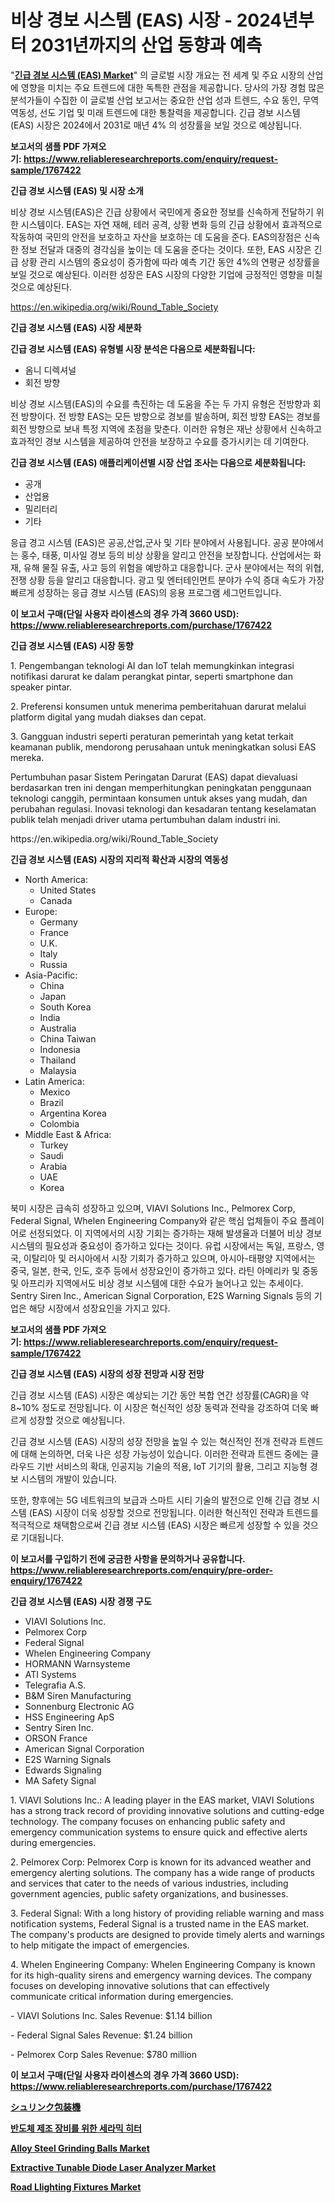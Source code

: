<p><h1>비상 경보 시스템 (EAS) 시장 - 2024년부터 2031년까지의 산업 동향과 예측</h1></p><p>"<strong><a href="https://www.reliableresearchreports.com/global-emergency-alert-system-market-r1767422">긴급 경보 시스템 (EAS) Market</a></strong>" 의 글로벌 시장 개요는 전 세계 및 주요 시장의 산업에 영향을 미치는 주요 트렌드에 대한 독특한 관점을 제공합니다. 당사의 가장 경험 많은 분석가들이 수집한 이 글로벌 산업 보고서는 중요한 산업 성과 트렌드, 수요 동인, 무역 역동성, 선도 기업 및 미래 트렌드에 대한 통찰력을 제공합니다. 긴급 경보 시스템 (EAS) 시장은 2024에서 2031로 매년 4% 의 성장률을 보일 것으로 예상됩니다.</p>
<p><strong>보고서의 샘플 PDF 가져오기:&nbsp;<a href="https://www.reliableresearchreports.com/enquiry/request-sample/1767422">https://www.reliableresearchreports.com/enquiry/request-sample/1767422</a></strong></p>
<p><strong>긴급 경보 시스템 (EAS) 및 시장 소개</strong></p>
<p><p>비상 경보 시스템(EAS)은 긴급 상황에서 국민에게 중요한 정보를 신속하게 전달하기 위한 시스템이다. EAS는 자연 재해, 테러 공격, 상황 변화 등의 긴급 상황에서 효과적으로 작동하여 국민의 안전을 보호하고 자산을 보호하는 데 도움을 준다. EAS의장점은 신속한 정보 전달과 대중의 경각심을 높이는 데 도움을 준다는 것이다. 또한, EAS 시장은 긴급 상황 관리 시스템의 중요성이 증가함에 따라 예측 기간 동안 4%의 연평균 성장률을 보일 것으로 예상된다. 이러한 성장은 EAS 시장의 다양한 기업에 긍정적인 영향을 미칠 것으로 예상된다.</p></p>
<p><a href="https://en.wikipedia.org/wiki/Round_Table_Society">https://en.wikipedia.org/wiki/Round_Table_Society</a></p>
<p><strong>긴급 경보 시스템 (EAS) 시장 세분화</strong></p>
<p><strong>긴급 경보 시스템 (EAS) 유형별 시장 분석은 다음으로 세분화됩니다:</strong></p>
<p><ul><li>옴니 디렉셔널</li><li>회전 방향</li></ul></p>
<p><p>비상 경보 시스템(EAS)의 수요를 촉진하는 데 도움을 주는 두 가지 유형은 전방향과 회전 방향이다. 전 방향 EAS는 모든 방향으로 경보를 발송하며, 회전 방향 EAS는 경보를 회전 방향으로 보내 특정 지역에 초점을 맞춘다. 이러한 유형은 재난 상황에서 신속하고 효과적인 경보 시스템을 제공하여 안전을 보장하고 수요를 증가시키는 데 기여한다.</p></p>
<p><strong>긴급 경보 시스템 (EAS) 애플리케이션별 시장 산업 조사는 다음으로 세분화됩니다:</strong></p>
<p><ul><li>공개</li><li>산업용</li><li>밀리터리</li><li>기타</li></ul></p>
<p><p>응급 경고 시스템 (EAS)은 공공,산업,군사 및 기타 분야에서 사용됩니다. 공공 분야에서는 홍수, 태풍, 미사일 경보 등의 비상 상황을 알리고 안전을 보장합니다. 산업에서는 화재, 유해 물질 유출, 사고 등의 위험을 예방하고 대응합니다. 군사 분야에서는 적의 위협, 전쟁 상황 등을 알리고 대응합니다. 광고 및 엔터테인먼트 분야가 수익 증대 속도가 가장 빠르게 성장하는 응급 경보 시스템 (EAS)의 응용 프로그램 세그먼트입니다.</p></p>
<p><strong>이 보고서 구매(단일 사용자 라이센스의 경우 가격 3660 USD): <a href="https://www.reliableresearchreports.com/purchase/1767422">https://www.reliableresearchreports.com/purchase/1767422</a></strong></p>
<p><strong>긴급 경보 시스템 (EAS) 시장 동향</strong></p>
<p><p>1. Pengembangan teknologi AI dan IoT telah memungkinkan integrasi notifikasi darurat ke dalam perangkat pintar, seperti smartphone dan speaker pintar.</p><p>2. Preferensi konsumen untuk menerima pemberitahuan darurat melalui platform digital yang mudah diakses dan cepat.</p><p>3. Gangguan industri seperti peraturan pemerintah yang ketat terkait keamanan publik, mendorong perusahaan untuk meningkatkan solusi EAS mereka.</p><p>Pertumbuhan pasar Sistem Peringatan Darurat (EAS) dapat dievaluasi berdasarkan tren ini dengan memperhitungkan peningkatan penggunaan teknologi canggih, permintaan konsumen untuk akses yang mudah, dan perubahan regulasi. Inovasi teknologi dan kesadaran tentang keselamatan publik telah menjadi driver utama pertumbuhan dalam industri ini.</p></p>
<p>https://en.wikipedia.org/wiki/Round_Table_Society</p>
<p><strong>긴급 경보 시스템 (EAS) 시장의 지리적 확산과 시장의 역동성</strong></p>
<p><ul>
    <li>
        North America:
        <ul>
            <li>United States</li>
            <li>Canada</li>
        </ul>
    </li>
    <li>
        Europe:
        <ul>
            <li>Germany</li>
            <li>France</li>
            <li>U.K.</li>
            <li>Italy</li>
            <li>Russia</li>
        </ul>
    </li>
    <li>
        Asia-Pacific:
        <ul>
            <li>China</li>
            <li>Japan</li>
            <li>South Korea</li>
            <li>India</li>
            <li>Australia</li>
            <li>China Taiwan</li>
            <li>Indonesia</li>
            <li>Thailand</li>
            <li>Malaysia</li>
        </ul>
    </li>
    <li>
        Latin America:
        <ul>
            <li>Mexico</li>
            <li>Brazil</li>
            <li>Argentina Korea</li>
            <li>Colombia</li>
        </ul>
    </li>
    <li>
        Middle East & Africa:
        <ul>
            <li>Turkey</li>
            <li>Saudi</li>
            <li>Arabia</li>
            <li>UAE</li>
            <li>Korea</li>
        </ul>
    </li>
    </ul></p>
<p><p>북미 시장은 급속히 성장하고 있으며, VIAVI Solutions Inc., Pelmorex Corp, Federal Signal, Whelen Engineering Company와 같은 핵심 업체들이 주요 플레이어로 선정되었다. 이 지역에서의 시장 기회는 증가하는 재해 발생율과 더불어 비상 경보 시스템의 필요성과 중요성이 증가하고 있다는 것이다. 유럽 시장에서는 독일, 프랑스, 영국, 이탈리아 및 러시아에서 시장 기회가 증가하고 있으며, 아시아-태평양 지역에서는 중국, 일본, 한국, 인도, 호주 등에서 성장요인이 증가하고 있다. 라틴 아메리카 및 중동 및 아프리카 지역에서도 비상 경보 시스템에 대한 수요가 늘어나고 있는 추세이다. Sentry Siren Inc., American Signal Corporation, E2S Warning Signals 등의 기업은 해당 시장에서 성장요인을 가지고 있다.</p></p>
<p><strong>보고서의 샘플 PDF 가져오기:&nbsp;<a href="https://www.reliableresearchreports.com/enquiry/request-sample/1767422">https://www.reliableresearchreports.com/enquiry/request-sample/1767422</a></strong></p>
<p><strong>긴급 경보 시스템 (EAS) 시장의 성장 전망과 시장 전망</strong></p>
<p><p>긴급 경보 시스템 (EAS) 시장은 예상되는 기간 동안 복합 연간 성장률(CAGR)을 약 8~10% 정도로 전망됩니다. 이 시장은 혁신적인 성장 동력과 전략을 강조하여 더욱 빠르게 성장할 것으로 예상됩니다. </p><p>긴급 경보 시스템 (EAS) 시장의 성장 전망을 높일 수 있는 혁신적인 전개 전략과 트렌드에 대해 논의하면, 더욱 나은 성장 가능성이 있습니다. 이러한 전략과 트렌드 중에는 클라우드 기반 서비스의 확대, 인공지능 기술의 적용, IoT 기기의 활용, 그리고 지능형 경보 시스템의 개발이 있습니다. </p><p>또한, 향후에는 5G 네트워크의 보급과 스마트 시티 기술의 발전으로 인해 긴급 경보 시스템 (EAS) 시장이 더욱 성장할 것으로 전망됩니다. 이러한 혁신적인 전략과 트렌드를 적극적으로 채택함으로써 긴급 경보 시스템 (EAS) 시장은 빠르게 성장할 수 있을 것으로 기대됩니다.</p></p>
<p><strong>이 보고서를 구입하기 전에 궁금한 사항을 문의하거나 공유합니다. <a href="https://www.reliableresearchreports.com/enquiry/pre-order-enquiry/1767422">https://www.reliableresearchreports.com/enquiry/pre-order-enquiry/1767422</a></strong></p>
<p><strong>긴급 경보 시스템 (EAS) 시장 경쟁 구도</strong></p>
<p><ul><li>VIAVI Solutions Inc.</li><li>Pelmorex Corp</li><li>Federal Signal</li><li>Whelen Engineering Company</li><li>HORMANN Warnsysteme</li><li>ATI Systems</li><li>Telegrafia A.S.</li><li>B&M Siren Manufacturing</li><li>Sonnenburg Electronic AG</li><li>HSS Engineering ApS</li><li>Sentry Siren Inc.</li><li>ORSON France</li><li>American Signal Corporation</li><li>E2S Warning Signals</li><li>Edwards Signaling</li><li>MA Safety Signal</li></ul></p>
<p><p>1. VIAVI Solutions Inc.: A leading player in the EAS market, VIAVI Solutions has a strong track record of providing innovative solutions and cutting-edge technology. The company focuses on enhancing public safety and emergency communication systems to ensure quick and effective alerts during emergencies.</p><p>2. Pelmorex Corp: Pelmorex Corp is known for its advanced weather and emergency alerting solutions. The company has a wide range of products and services that cater to the needs of various industries, including government agencies, public safety organizations, and businesses.</p><p>3. Federal Signal: With a long history of providing reliable warning and mass notification systems, Federal Signal is a trusted name in the EAS market. The company's products are designed to provide timely alerts and warnings to help mitigate the impact of emergencies.</p><p>4. Whelen Engineering Company: Whelen Engineering Company is known for its high-quality sirens and emergency warning devices. The company focuses on developing innovative solutions that can effectively communicate critical information during emergencies.</p><p>- VIAVI Solutions Inc. Sales Revenue: $1.14 billion</p><p>- Federal Signal Sales Revenue: $1.24 billion</p><p>- Pelmorex Corp Sales Revenue: $780 million</p></p>
<p><strong>이 보고서 구매(단일 사용자 라이센스의 경우 가격 3660 USD): <a href="https://www.reliableresearchreports.com/purchase/1767422">https://www.reliableresearchreports.com/purchase/1767422</a></strong></p>
<p><strong><p><a href="https://medium.com/@novastamm2023/%E5%8F%8E%E7%B8%AE%E5%8C%85%E8%A3%85%E6%A9%9F%E5%B8%82%E5%A0%B4%E3%81%AE%E3%82%B5%E3%82%A4%E3%82%BA-%E3%82%B7%E3%82%A7%E3%82%A2-%E3%83%88%E3%83%AC%E3%83%B3%E3%83%89%E5%88%86%E6%9E%90%E3%83%AC%E3%83%9D%E3%83%BC%E3%83%88-%E3%82%A8%E3%83%B3%E3%83%89%E3%83%A6%E3%83%BC%E3%82%BA-%E9%A3%9F%E5%93%81-%E9%A3%B2%E6%96%99-%E5%8C%BB%E8%96%AC%E5%93%81-%E7%89%A9%E6%B5%81-%E5%8E%9F%E6%9D%90%E6%96%99%E5%88%A5-2031%E5%B9%B4%E3%81%BE%E3%81%A7%E3%81%AE%E4%BA%88%E6%B8%AC%E3%81%AB%E3%81%A4%E3%81%84%E3%81%A6-caf36ddd921e">シュリンク包装機</a></p><p><a href="https://github.com/sougarounis/Market-Research-Report-List-5/blob/main/156724998220.md">반도체 제조 장비를 위한 세라믹 히터</a></p><p><a href="https://medium.com/@amandaexton567/future-trends-in-global-alloy-steel-grinding-balls-market-market-insights-and-analysis-from-2024-0f3be6d4f512">Alloy Steel Grinding Balls Market</a></p><p><a href="https://medium.com/@amandaexton567/extractive-tunable-diode-laser-analyzer-industry-analysis-report-its-market-size-share-trends-by-8145102cb82e">Extractive Tunable Diode Laser Analyzer Market</a></p><p><a href="https://medium.com/@amandaexton567/road-llighting-fixtures-market-trends-a-detailed-study-of-its-market-segmentation-and-analyzing-fc017802d6e8">Road Llighting Fixtures Market</a></p></strong></p>
<p></p>